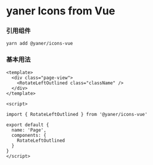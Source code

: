 # yaner Icons from Vue

### 引用组件

```shell
yarn add @yaner/icons-vue
```

### 基本用法

```vue
<template>
  <div class="page-view">
    <RotateLeftOutlined class="className" />
  </div>
</template>

<script>

import { RotateLeftOutlined } from '@yaner/icons-vue'

export default {
  name: 'Page',
  components: {
    RotateLeftOutlined
  }
}
</script>
```
